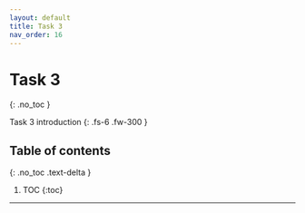 ```yaml
---
layout: default
title: Task 3
nav_order: 16
---
```


# Task 3
{: .no_toc }


Task 3 introduction
{: .fs-6 .fw-300 }

## Table of contents
{: .no_toc .text-delta }

1. TOC
{:toc}

---
